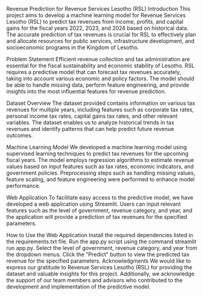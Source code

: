 Revenue Prediction for Revenue Services Lesotho (RSL) Introduction This project aims to develop a machine learning model for Revenue Services Lesotho (RSL) to predict tax revenues from income, profits, and capital gains for the fiscal years 2022, 2023, and 2024 based on historical data. The accurate prediction of tax revenues is crucial for RSL to effectively plan and allocate resources for public services, infrastructure development, and socioeconomic programs in the Kingdom of Lesotho.

Problem Statement Efficient revenue collection and tax administration are essential for the fiscal sustainability and economic stability of Lesotho. RSL requires a predictive model that can forecast tax revenues accurately, taking into account various economic and policy factors. The model should be able to handle missing data, perform feature engineering, and provide insights into the most influential features for revenue prediction.

Dataset Overview The dataset provided contains information on various tax revenues for multiple years, including features such as corporate tax rates, personal income tax rates, capital gains tax rates, and other relevant variables. The dataset enables us to analyze historical trends in tax revenues and identify patterns that can help predict future revenue outcomes.

Machine Learning Model We developed a machine learning model using supervised learning techniques to predict tax revenues for the upcoming fiscal years. The model employs regression algorithms to estimate revenue values based on input features such as tax rates, economic indicators, and government policies. Preprocessing steps such as handling missing values, feature scaling, and feature engineering were performed to enhance model performance.

Web Application To facilitate easy access to the predictive model, we have developed a web application using Streamlit. Users can input relevant features such as the level of government, revenue category, and year, and the application will provide a prediction of tax revenues for the specified parameters.

How to Use the Web Application Install the required dependencies listed in the requirements.txt file. Run the app.py script using the command streamlit run app.py. Select the level of government, revenue category, and year from the dropdown menus. Click the "Predict" button to view the predicted tax revenue for the specified parameters. Acknowledgments We would like to express our gratitude to Revenue Services Lesotho (RSL) for providing the dataset and valuable insights for this project. Additionally, we acknowledge the support of our team members and advisors who contributed to the development and implementation of the predictive model.
